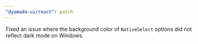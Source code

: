 ```yaml
---
"@yamada-ui/react": patch
---
```


Fixed an issue where the background color of `NativeSelect` options did not reflect dark mode on Windows.

